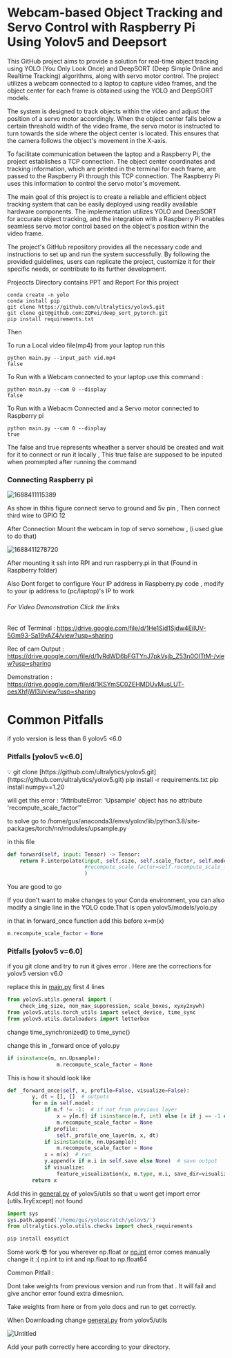 # Webcam-based Object Tracking and Servo Control with Raspberry Pi Using Yolov5 and Deepsort

This GitHub project aims to provide a solution for real-time object tracking using YOLO (You Only Look Once) and DeepSORT (Deep Simple Online and Realtime Tracking) algorithms, along with servo motor control. The project utilizes a webcam connected to a laptop to capture video frames, and the object center for each frame is obtained using the YOLO and DeepSORT models.

The system is designed to track objects within the video and adjust the position of a servo motor accordingly. When the object center falls below a certain threshold width of the video frame, the servo motor is instructed to turn towards the side where the object center is located. This ensures that the camera follows the object's movement in the X-axis.

To facilitate communication between the laptop and a Raspberry Pi, the project establishes a TCP connection. The object center coordinates and tracking information, which are printed in the terminal for each frame, are passed to the Raspberry Pi through this TCP connection. The Raspberry Pi uses this information to control the servo motor's movement.

The main goal of this project is to create a reliable and efficient object tracking system that can be easily deployed using readily available hardware components. The implementation utilizes YOLO and DeepSORT for accurate object tracking, and the integration with a Raspberry Pi enables seamless servo motor control based on the object's position within the video frame.

The project's GitHub repository provides all the necessary code and instructions to set up and run the system successfully. By following the provided guidelines, users can replicate the project, customize it for their specific needs, or contribute to its further development.

Projeccts Directory contains PPT and Report For this project

```
conda create -n yolo 
conda install pip
git clone https://github.com/ultralytics/yolov5.git
git clone git@github.com:ZQPei/deep_sort_pytorch.git
pip install requirements.txt
```



Then

To run a Local video file(mp4) from your laptop run this

```
python main.py --input_path vid.mp4 
false
```

To Run with a Webcam connected to your laptop use this command :

```
python main.py --cam 0 --display
false
```

To Run with a Webacm Connected and a Servo motor connected to Raspberry pi

```
python main.py --cam 0 --display
true  
```

The false and true represents wheather a server should be created and wait for it to connect or run it locally , This true false are supposed to be inputed when prommpted after running the command

### Connecting Raspberry pi

![1688411115389](image/diag.png)

As show in thhis figure connect servo to ground and 5v pin , Then connect third wire to GPIO 12

After Connection Mount the webcam in top of servo somehow , (i used glue to do that)

![1688411278720](image/diag2.jpg)

After mounting it ssh into RPI and run raspberry.pi in that (Found in Raspberry folder)

Also Dont forget to configure Your IP address in Raspberry.py code , modify to your  ip address to (pc/laptop)'s IP to work

###### For Video Demonstration Click the links

Rec of Terminal : https://drive.google.com/file/d/1He1Sid1Sjdw4EiIUV-5Gm93-Sa19vAZ4/view?usp=sharing

Rec of cam Output : https://drive.google.com/file/d/1yRdWD6bFGTYnJ7pkVsjb_Z53n0OITtM-/view?usp=sharing

Demonstration : https://drive.google.com/file/d/1KSYmSC0ZEHMDUvMusLUT-oesXhfjWl3i/view?usp=sharing

# Common Pitfalls

if yolo version is less than 6 yolov5 <6.0

### Pitfalls [yolov5 v<6.0]

<aside>
💡 git clone [https://github.com/ultralytics/yolov5.git](https://github.com/ultralytics/yolov5.git)
pip install -r requirements.txt
pip install numpy==1.20

will get this error : “AttributeError: 'Upsample' object has no attribute 'recompute_scale_factor’”

to solve go to
/home/gus/anaconda3/envs/yolov/lib/python3.8/site-packages/torch/nn/modules/upsample.py

in this file

</aside>

```python
def forward(self, input: Tensor) -> Tensor:
    return F.interpolate(input, self.size, self.scale_factor, self.mode, self.align_corners,
                         #recompute_scale_factor=self.recompute_scale_factor
                         )
```

You are good to go

If you don't want to make changes to your Conda environment, you can also modify a single line in the YOLO code.That is open yolov5/models/yolo.py

in that in forward_once function add this before x=m(x)

```python
m.recompute_scale_factor = None
```

### Pitfalls [yolov5 v=6.0]

if you git clone and try to run it gives error . Here are the corrections for yolov5 version v6.0

replace this in [main.py](http://main.py) first 4 lines

```python
from yolov5.utils.general import (
    check_img_size, non_max_suppression, scale_boxes, xyxy2xywh)
from yolov5.utils.torch_utils import select_device, time_sync
from yolov5.utils.dataloaders import letterbox
```

change time_synchronized() to time_sync()

change this in _forward once of yolo.py

```python
if isinstance(m, nn.Upsample):
                m.recompute_scale_factor = None
```

This is how it should look like

```python
def _forward_once(self, x, profile=False, visualize=False):
        y, dt = [], []  # outputs
        for m in self.model:
            if m.f != -1:  # if not from previous layer
                x = y[m.f] if isinstance(m.f, int) else [x if j == -1 else y[j] for j in m.f]  # from earlier layers
                m.recompute_scale_factor = None
            if profile:
                self._profile_one_layer(m, x, dt)
            if isinstance(m, nn.Upsample):
                m.recompute_scale_factor = None  
            x = m(x)  # run
            y.append(x if m.i in self.save else None)  # save output
            if visualize:
                feature_visualization(x, m.type, m.i, save_dir=visualize)
        return x
```

Add this in [general.py](http://general.py) of yolov5/utils  so that u wont get import error (utils.TryExcept) not found

```python
import sys
sys.path.append('/home/gus/yoloscratch/yolov5/')
from ultralytics.yolo.utils.checks import check_requirements
```

```python
pip install easydict
```

Some work 😎 for you wherever np.float or [np.int](http://np.int) error comes manually change it :( np.int to int and np.float to np.float64

Common Pitfall :

Dont take weights from previous version and run from that . It will fail and give anchor error found extra  dimesnion.

Take weights from here or from yolo docs and run to get correctly.

When Downloading change [general.py](http://general.py) from yolov5/utils

![Untitled](image/Untitled.png)

Add your path correctly here according to your directory.
